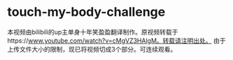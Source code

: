 # touch-my-body-challenge
本视频由bilibili的up主单身十年笑盈盈翻译制作。原视频转载于https://www.youtube.com/watch?v=cMgVZ3HAlgM。转载请注明出处。
由于上传文件大小的限制，现已将视频切成3个部分。可连续观看。
